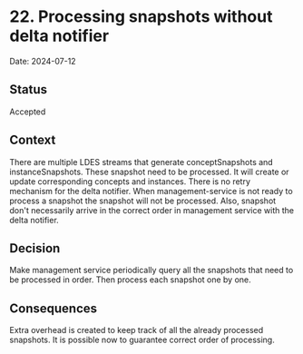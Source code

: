 # 22. Processing snapshots without delta notifier

Date: 2024-07-12

## Status

Accepted

## Context

There are multiple LDES streams that generate conceptSnapshots and instanceSnapshots.
These snapshot need to be processed. It will create or update corresponding concepts and instances. 
There is no retry mechanism for the delta notifier. When management-service is not ready to process a snapshot the snapshot will not be processed.
Also, snapshot don't necessarily arrive in the correct order in management service with the delta notifier.

## Decision

Make management service periodically query all the snapshots that need to be processed in order. 
Then process each snapshot one by one. 

## Consequences

Extra overhead is created to keep track of all the already processed snapshots.
It is possible now to guarantee correct order of processing. 
